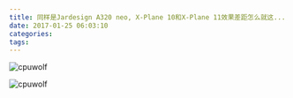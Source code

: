 ```yaml
---
title: 同样是Jardesign A320 neo, X-Plane 10和X-Plane 11效果差距怎么就这...
date: 2017-01-25 06:03:10
categories:
tags:
---
```



![cpuwolf](/images/data/attachment/201701/25/140218ksvmu1mowqjs23m1.jpg)

![cpuwolf](/images/data/attachment/201701/25/140211nvs0j0jnccrb1br0.jpg)
